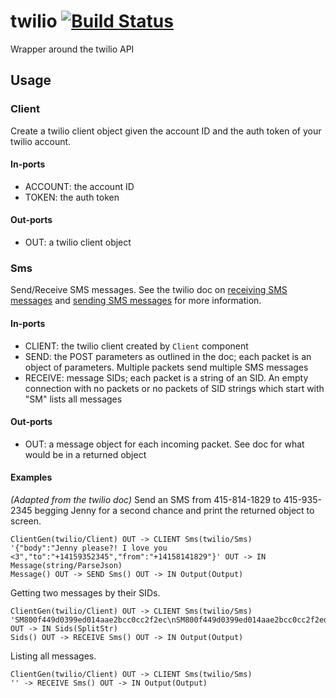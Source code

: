 # twilio [![Build Status](https://secure.travis-ci.org/kenhkan/twilio.png?branch=master)](http://travis-ci.org/kenhkan/twilio)

Wrapper around the twilio API

## Usage

### Client

Create a twilio client object given the account ID and the auth token of
your twilio account.

#### In-ports

  * ACCOUNT: the account ID
  * TOKEN: the auth token

#### Out-ports

  * OUT: a twilio client object

### Sms

Send/Receive SMS messages. See the twilio doc on [receiving SMS
messages](http://www.twilio.com/docs/api/rest/sms) and [sending SMS
messages](http://www.twilio.com/docs/api/rest/sending-sms) for more
information.

#### In-ports

  * CLIENT: the twilio client created by `Client` component
  * SEND: the POST parameters as outlined in the doc; each packet is an
    object of parameters. Multiple packets send multiple SMS messages
  * RECEIVE: message SIDs; each packet is a string of an SID. An empty
    connection with no packets or no packets of SID strings which start
    with "SM" lists all messages

#### Out-ports

  * OUT: a message object for each incoming packet. See doc for what
    would be in a returned object

#### Examples

*(Adapted from the twilio doc)* Send an SMS from 415-814-1829 to
415-935-2345 begging Jenny for a second chance and print the returned
object to screen.

    ClientGen(twilio/Client) OUT -> CLIENT Sms(twilio/Sms)
    '{"body":"Jenny please?! I love you <3","to":"+14159352345","from":"+14158141829"}' OUT -> IN Message(string/ParseJson)
    Message() OUT -> SEND Sms() OUT -> IN Output(Output)

Getting two messages by their SIDs.

    ClientGen(twilio/Client) OUT -> CLIENT Sms(twilio/Sms)
    'SM800f449d0399ed014aae2bcc0cc2f2ec\nSM800f449d0399ed014aae2bcc0cc2f2ed' OUT -> IN Sids(SplitStr)
    Sids() OUT -> RECEIVE Sms() OUT -> IN Output(Output)

Listing all messages.

    ClientGen(twilio/Client) OUT -> CLIENT Sms(twilio/Sms)
    '' -> RECEIVE Sms() OUT -> IN Output(Output)

